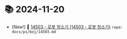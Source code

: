 # 📚 2024-11-20
- [New!] 📗 [14503 - 로봇 청소기 (14503 - 로봇 청소기)](https://til.qriosity.dev/featured/ps/boj/14503) `repo: docs/ps/boj/14503.md`
